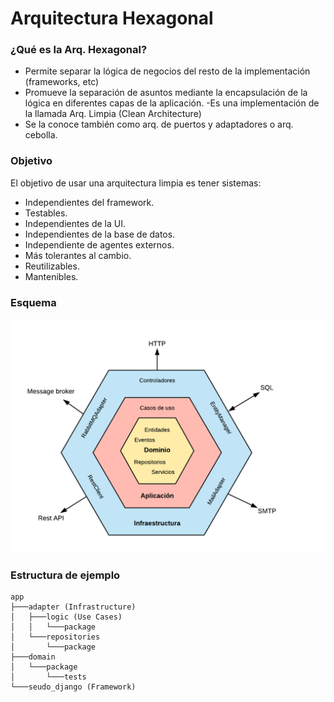 # Arquitectura Hexagonal

### ¿Qué es la Arq. Hexagonal?
- Permite separar la lógica de negocios del resto de la implementación (frameworks, etc)
- Promueve la separación de asuntos mediante la encapsulación de la lógica en diferentes capas de la aplicación.
-Es una implementación de la llamada Arq. Limpia (Clean Architecture)
- Se la conoce también como arq. de puertos y adaptadores o arq. cebolla.

### Objetivo
El objetivo de usar una arquitectura limpia es tener sistemas:
- Independientes del framework.
- Testables.
- Independientes de la UI.
- Independientes de la base de datos.
- Independiente de agentes externos.
- Más tolerantes al cambio.
- Reutilizables.
- Mantenibles.

### Esquema

![img.png](img.png)

### Estructura de ejemplo

```
app
├───adapter (Infrastructure)
│   ├───logic (Use Cases)
│   │   └───package
│   └───repositories
│       └───package
├───domain
│   └───package
│       └───tests
└───seudo_django (Framework)
```
